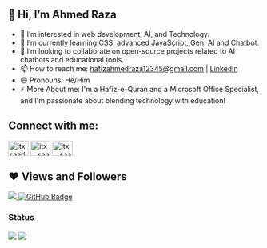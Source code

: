 ## 👋 Hi, I’m Ahmed Raza

- 👀 I’m interested in web development, AI, and Technology.
- 🌱 I’m currently learning CSS, advanced JavaScript, Gen. AI and Chatbot.
- 💞️ I’m looking to collaborate on open-source projects related to AI chatbots and educational tools.
- 📫 How to reach me: hafizahmedraza12345@gmail.com | [LinkedIn](https://www.linkedin.com/in/iahmedraza4/)
- 😄 Pronouns: He/Him
- ⚡ More About me: I'm a Hafiz-e-Quran and a Microsoft Office Specialist, and I'm passionate about blending technology with education!


<h2 align="left">Connect with me:</h2>
<p align="left">
<a href="https://www.facebook.com/iAhmedRaza4" target="blank"><img align="center" src="https://raw.githubusercontent.com/rahuldkjain/github-profile-readme-generator/master/src/images/icons/Social/facebook.svg" alt="itxsaad495" height="30" width="40" /></a>
<a href="https://www.instagram.com/i_ahmedraza4/" target="blank"><img align="center" src="https://raw.githubusercontent.com/rahuldkjain/github-profile-readme-generator/master/src/images/icons/Social/instagram.svg" alt="itx__saad495" height="30" width="40" /></a>
<a href="https://twitter.com/AhmedRaza04" target="blank"><img align="center" src="https://raw.githubusercontent.com/rahuldkjain/github-profile-readme-generator/master/src/images/icons/Social/twitter.svg" alt="itx__saad495" height="30" width="40" /></a>
</p>



## ❤ Views and Followers
    
<a href="https://github.com/ahmed-raza4/github-profile-views-counter">
    <img src="https://komarev.com/ghpvc/?username=ahmed-raza4">
</a>
<a href="https://github.com/ahmed-raza4?tab=followers"><img src="https://img.shields.io/github/followers/ahmed-raza4?label=Followers&style=social" alt="GitHub Badge"></a> 
    
    
### Status

<img align="center" src="https://github-readme-stats.vercel.app/api?username=ahmed-raza4&theme=dark&count_private=true&show_icons=true" />
<img align="center" src="https://github-readme-stats.vercel.app/api/top-langs/?username=ahmed-raza4&layout=compact&theme=dark&langs_count=50" />

<!---
Ahmed-Raza4/Ahmed-Raza4 is a ✨ special ✨ repository because its `README.md` (this file) appears on your GitHub profile.
You can click the Preview link to take a look at your changes.
--->
